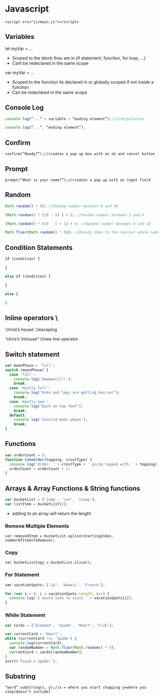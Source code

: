 # Javascript

`<script src="js/main.js"></script>`

## Variables

let myVar = ...
- Scoped to the block they are in (if statement, function, for loop, ...)
- Cant be redeclared in the same scope

var myVar = ...
- Scoped to the function its declared in or globally scoped if not inside a function
- Can be redeclared in the same scope

## Console Log
```js
console.log(“...” + variable + “ending element”);//interpolation

console.log(“...”, “ending element”);
```
## Confirm

`confirm(“Ready?”);//creates a pop up box with an ok and cancel button`

## Prompt

`prompt(“What is your name?”);//creates a pop up with an input field`

## Random

```js
Math.random() * 50; //Random number between 0 and 49

(Math.random() * (10 - 5) ) + 5; //Random number between 5 and 9

(Math.random() * (10 - 5 + 1) + 5; //Random number between 5 and 10

Math.floor(Math.random() * 50); //Rounds down to the nearest whole number
```

## Condition Statements

```js
if (condition) {

}

else if (condition) {

}

else {

}
```

## Inline operators \

‘chris\’s house’ //escaping

“chris’s \nhouse” //new line operator

## Switch statement

```js
var moonPhase = 'full';
switch (moonPhase) {
  case 'full':
    console.log('Howwwwlll!!');
    break;
  case 'mostly full':
    console.log("Arms and legs are getting hairier");
    break;
  case 'mostly new':
    console.log("Back on two feet");
    break;
  default:
    console.log('Invalid moon phase');
    break;
}
```

## Functions

```js
var orderCount = 0;
function takeOrder(topping, crustType) {
  console.log('Order: ' + crustType + ' pizza topped with ' + topping);
  orderCount = orderCount + 1;
}
```

## Arrays & Array Functions & String functions

```js
var bucketList = ['jump', 'run', 'sleep'];
var listItem = bucketList[2];
```
- adding to an array will return the length

### Remove Multiple Elements

`var removedItem = bucketList.splice(startingIndex, numberOfItemsToRemove);`

### Copy

`var bucketListCopy = bucketList.slice();`

### For Statement
```js
var vacationSpots= ['LA', 'Hawaii', 'France'];

for (var i = 0; i < vacationSpots.length; i++) {
  console.log('I would love to visit ' + vacationSpots[i]);
}
```

### While Statement

```js
var cards = ['Diamond', 'Spade', 'Heart', 'Club'];

var currentCard = 'Heart';
while (currentCard !== 'Spade') {
  console.log(currentCard);
  var randomNumber = Math.floor(Math.random() * 4);
  currentCard = cards[randomNumber];
}
alert('Found a Spade!');
```

## Substring

`“word”.substring(x, y);//x = where you start chopping y=where you stop(doesn’t include)`
